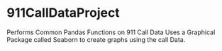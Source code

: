 # 911CallDataProject

Performs Common Pandas Functions on 911 Call Data
Uses a Graphical Package called Seaborn to create graphs using the call Data. 
